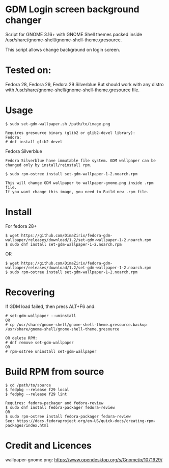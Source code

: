 # GDM Login screen background changer
Script for GNOME 3.16+ with GNOME Shell themes packed inside /usr/share/gnome-shell/gnome-shell-theme.gresource.

This script allows change background on login screen.

# Tested on:
Fedora 28, Fedora 29, Fedora 29 Silverblue
But should work with any distro with /usr/share/gnome-shell/gnome-shell-theme.gresource file.

# Usage
```shell
$ sudo set-gdm-wallpaper.sh /path/to/image.png

Requires gresource binary (glib2 or glib2-devel library):
Fedora: 
# dnf install glib2-devel
```
Fedora Silverblue
```shell
Fedora Silverblue have immutable file system. GDM wallpaper can be changed only by install/reinstall rpm.

$ sudo rpm-ostree install set-gdm-wallpaper-1-2.noarch.rpm

This will change GDM wallpaper to wallpaper-gnome.png inside .rpm file.
If you want change this image, you need to Build new .rpm file.
```

# Install
For fedora 28+
```shell
$ wget https://github.com/DimaZirix/fedora-gdm-wallpaper/releases/download/1.2/set-gdm-wallpaper-1-2.noarch.rpm
$ sudo dnf install set-gdm-wallpaper-1-2.noarch.rpm
```

OR
```shell
$ wget https://github.com/DimaZirix/fedora-gdm-wallpaper/releases/download/1.2/set-gdm-wallpaper-1-2.noarch.rpm
$ sudo rpm-ostree install set-gdm-wallpaper-1-2.noarch.rpm
```
# Recovering

If GDM load failed, then press ALT+F6 and:

```shell
# set-gdm-wallpaper --uninstall
OR
# cp /usr/share/gnome-shell/gnome-shell-theme.gresource.backup /usr/share/gnome-shell/gnome-shell-theme.gresource

OR delete RPM:
# dnf remove set-gdm-wallpaper
OR 
# rpm-ostree uninstall set-gdm-wallpaper
```

# Build RPM from source
```shell
$ cd /path/to/source
$ fedpkg --release f29 local
$ fedpkg --release f29 lint

Requires: fedora-packager and fedora-review
$ sudo dnf install fedora-packager fedora-review
OR
$ sudo rpm-ostree install fedora-packager fedora-review
See: https://docs.fedoraproject.org/en-US/quick-docs/creating-rpm-packages/index.html
```

# Credit and Licences
wallpaper-gnome.png: https://www.opendesktop.org/s/Gnome/p/1071929/
